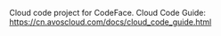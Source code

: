 Cloud code project for CodeFace. Cloud Code Guide: https://cn.avoscloud.com/docs/cloud_code_guide.html